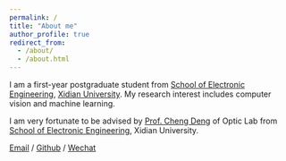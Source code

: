 ```yaml
---
permalink: /
title: "About me"
author_profile: true
redirect_from: 
  - /about/
  - /about.html
---
```


I am a first-year postgraduate student from [School of Electronic Engineering](https://see.xidian.edu.cn/), [Xidian University](https://en.xidian.edu.cn/). 
My research interest includes computer vision and machine learning.

I am very fortunate to be advised by [Prof. Cheng Deng](https://web.xidian.edu.cn/chd) of Optic Lab from [School  of Electronic Engineering](https://see.xidian.edu.cn/), Xidian University. 


[Email](mailto:xuzirui@stu.xidian.edu.cn) / [Github](https://github.com/ZiruiXu-XDU) / [Wechat](../images/wechat.jpg)
